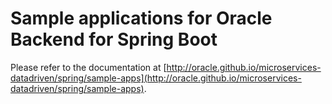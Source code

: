# Sample applications for Oracle Backend for Spring Boot

Please refer to the documentation at [http://oracle.github.io/microservices-datadriven/spring/sample-apps](http://oracle.github.io/microservices-datadriven/spring/sample-apps).
